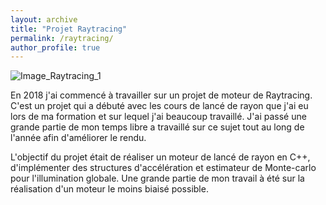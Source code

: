 ```yaml
---
layout: archive
title: "Projet Raytracing"
permalink: /raytracing/
author_profile: true
---
```


![Image_Raytracing_1](https://github.com/iribis/iribis.github.io/blob/master/images/DiffuseSIA8571.jpg)

En 2018 j'ai commencé à travailler sur un projet de moteur de Raytracing. C'est un projet qui a débuté avec les cours de lancé de rayon que j'ai eu lors de ma formation et sur lequel j'ai beaucoup travaillé. J'ai passé une grande partie de mon temps libre a travaillé sur ce sujet tout au long de l'année afin d'améliorer le rendu.

L'objectif du projet était de réaliser un moteur de lancé de rayon en C++, d'implémenter des structures d'accélération et estimateur de Monte-carlo pour l'illumination globale. Une grande partie de mon travail à été sur la réalisation d'un moteur le moins biaisé possible.


